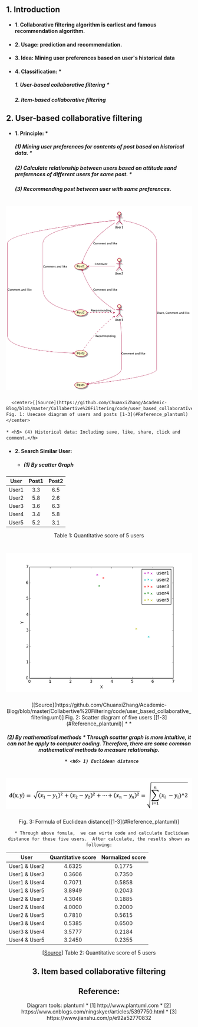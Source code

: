 ## 1. Introduction
  * <h4> 1. Collaborative filtering algorithm is earliest and famous recommendation algorithm.
  * <h4> 2. Usage: prediction and recommendation.
  * <h4> 3. Idea: Mining user preferences based on user's historical data
  * <h4> 4. Classification:
    * <h5> 1. User-based collaborative filtering
    * <h5> 2. Item-based collaborative filtering

## 2. User-based collaborative filtering
  * <h4> 1. Principle:
    * <h5> (1) Mining user preferences for contents of post based on historical data.
    * <h5> (2) Calculate relationship between users based on attitude sand preferences of different users for same post.
    * <h5> (3) Recommending post between user with same preferences.</h5>
# ![fig1](https://github.com/ChuanxiZhang/Academic-Blog/blob/master/Collabertive%20Filtering/diagram/user_based_collaboratIve_filtering.png?raw=true)
      <center>[[Source](https://github.com/ChuanxiZhang/Academic-Blog/blob/master/Collabertive%20Filtering/code/user_based_collaboratIve_filtering.uml)] Fig. 1: Usecase diagram of users and posts [1-3](#Reference_plantuml)</center>

    * <h5> (4) Historical data: Including save, like, share, click and comment.</h>

  * <h4> 2. Search Similar User:

    * <h5> (1) By scatter Graph

<center>

| User  | Post1 | Post2 |
|:---:|:---:|:---:|
| User1 | 3.3   | 6.5   |
| User2 | 5.8   | 2.6   |
| User3 | 3.6   | 6.3   |
| User4 | 3.4   | 5.8   |
| User5 | 5.2   | 3.1   |
Table 1: Quantitative score of 5 users</center>
# ![fig2](https://github.com/ChuanxiZhang/Academic-Blog/blob/master/Collabertive%20Filtering/diagram/scatter_plot.png?raw=true)
  <center>[[Source](https://github.com/ChuanxiZhang/Academic-Blog/blob/master/Collabertive%20Filtering/code/user_based_collaboratIve_filtering.uml)] Fig. 2: Scatter diagram of five users [[1-3](#Reference_plantuml)]
* 
    * <h5> (2) By mathematical methods
      * Through scatter graph is more intuitive, it can not be apply to computer coding. Therefore, there are some common mathematical methods to measure relationship.

      * <h6> 1) Euclidean distance
# ![fig2](https://github.com/ChuanxiZhang/Academic-Blog/blob/master/Collabertive%20Filtering/diagram/euclidean_distance_formula.png?raw=true)
  <center>Fig. 3: Formula of Euclidean distance[[1-3](#Reference_plantuml)]

      * Through above fomula,  we can wirte code and calculate Euclidean distance for these five users.  After calculate, the results shown as following:

<center>

| User  | Quantitative score | Normalized score|
|:---:|:---:|:---:|
| User1 & User2 | 4.6325   | 0.1775   |
| User1 & User3 | 0.3606   | 0.7350   |
| User1 & User4 | 0.7071   | 0.5858   |
| User1 & User5 | 3.8949   | 0.2043   |
| User2 & User3 | 4.3046   | 0.1885   |
| User2 & User4 | 4.0000   | 0.2000   |
| User2 & User5 | 0.7810   | 0.5615   |
| User3 & User4 | 0.5385   | 0.6500   |
| User3 & User4 | 3.5777   | 0.2184   |
| User4 & User5 | 3.2450   | 0.2355   |

[[Source](https://github.com/ChuanxiZhang/Academic-Blog/blob/master/Collabertive%20Filtering/code/euclidean_distance.py)] Table 2: Quantitative score of 5 users</center>
## 3. Item based collaborative filtering

## Reference:
<div id = "Reference_plantuml"></div>
Diagram tools: plantuml
  * [1] http://www.plantuml.com
  * [2] https://www.cnblogs.com/ningskyer/articles/5397750.html
  * [3] https://www.jianshu.com/p/e92a52770832
